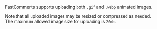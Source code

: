 FastComments supports uploading both `.gif` and `.webp` animated images.

Note that all uploaded images may be resized or compressed as needed. The maximum allowed image size for uploading is `20mb`.
